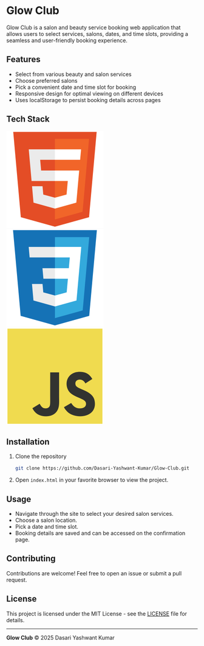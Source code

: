 # Glow Club

Glow Club is a salon and beauty service booking web application that allows users to select services, salons, dates, and time slots, providing a seamless and user-friendly booking experience.

## Features

- Select from various beauty and salon services
- Choose preferred salons
- Pick a convenient date and time slot for booking
- Responsive design for optimal viewing on different devices
- Uses localStorage to persist booking details across pages

## Tech Stack

![HTML5](https://raw.githubusercontent.com/devicons/devicon/master/icons/html5/html5-original.svg)  
![CSS3](https://raw.githubusercontent.com/devicons/devicon/master/icons/css3/css3-original.svg)  
![JavaScript](https://raw.githubusercontent.com/devicons/devicon/master/icons/javascript/javascript-original.svg)

## Installation

1. Clone the repository
   ```bash
   git clone https://github.com/Dasari-Yashwant-Kumar/Glow-Club.git
   ```
2. Open `index.html` in your favorite browser to view the project.

## Usage

- Navigate through the site to select your desired salon services.
- Choose a salon location.
- Pick a date and time slot.
- Booking details are saved and can be accessed on the confirmation page.

## Contributing

Contributions are welcome! Feel free to open an issue or submit a pull request.

## License

This project is licensed under the MIT License - see the [LICENSE](LICENSE) file for details.

---

**Glow Club** © 2025 Dasari Yashwant Kumar
